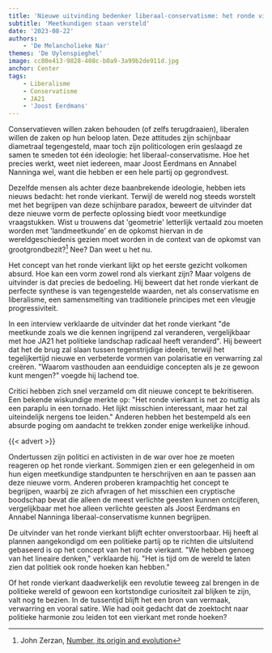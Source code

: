 ```yaml
---
title: 'Nieuwe uitvinding bedenker liberaal-conservatisme: het ronde vierkant'
subtitle: 'Meetkundigen staan versteld'
date: '2023-08-22'
authors:
    - 'De Melancholieke Nar'
themes: 'De Uylenspieghel'
image: cc80e413-9828-408c-b0a9-3a99b2de911d.jpg
anchor: Center
tags:
    - Liberalisme
    - Conservatisme
    - JA21
    - 'Joost Eerdmans'
---
```


Conservatieven willen zaken behouden (of zelfs terugdraaien), liberalen willen de zaken op hun beloop laten. Deze attitudes zijn schijnbaar diametraal tegengesteld, maar toch zijn politicologen erin geslaagd ze samen te smeden tot één ideologie: het liberaal-conservatisme. Hoe het precies werkt, weet niet iedereen, maar Joost Eerdmans en Annabel Nanninga wel, want die hebben er een hele partij op gegrondvest.

Dezelfde mensen als achter deze baanbrekende ideologie, hebben iets nieuws bedacht: het ronde vierkant. Terwijl de wereld nog steeds worstelt met het begrijpen van deze schijnbare paradox, beweert de uitvinder dat deze nieuwe vorm de perfecte oplossing biedt voor meetkundige vraagstukken. Wist u trouwens dat 'geometrie' letterlijk vertaald zou moeten worden met 'landmeetkunde' en de opkomst hiervan in de wereldgeschiedenis gezien moet worden in de context van de opkomst van grootgrondbezit?[^1] Nee? Dan weet u het nu.

Het concept van het ronde vierkant lijkt op het eerste gezicht volkomen absurd. Hoe kan een vorm zowel rond als vierkant zijn? Maar volgens de uitvinder is dat precies de bedoeling. Hij beweert dat het ronde vierkant de perfecte synthese is van tegengestelde waarden, net als conservatisme en liberalisme, een samensmelting van traditionele principes met een vleugje progressiviteit.

In een interview verklaarde de uitvinder dat het ronde vierkant "de meetkunde zoals we die kennen ingrijpend zal veranderen, vergelijkbaar met hoe JA21 het politieke landschap radicaal heeft veranderd". Hij beweert dat het de brug zal slaan tussen tegenstrijdige ideeën, terwijl het tegelijkertijd nieuwe en verbeterde vormen van polarisatie en verwarring zal creëren. "Waarom vasthouden aan eenduidige concepten als je ze gewoon kunt mengen?" voegde hij lachend toe.

Critici hebben zich snel verzameld om dit nieuwe concept te bekritiseren. Een bekende wiskundige merkte op: "Het ronde vierkant is net zo nuttig als een paraplu in een tornado. Het lijkt misschien interessant, maar het zal uiteindelijk nergens toe leiden." Anderen hebben het bestempeld als een absurde poging om aandacht te trekken zonder enige werkelijke inhoud.

{{< advert >}}

Ondertussen zijn politici en activisten in de war over hoe ze moeten reageren op het ronde vierkant. Sommigen zien er een gelegenheid in om hun eigen meetkundige standpunten te herschrijven en aan te passen aan deze nieuwe vorm. Anderen proberen krampachtig het concept te begrijpen, waarbij ze zich afvragen of het misschien een cryptische boodschap bevat die alleen de meest verlichte geesten kunnen ontcijferen, vergelijkbaar met hoe alleen verlichte geesten als Joost Eerdmans en Annabel Nanninga liberaal-conservatisme kunnen begrijpen.

De uitvinder van het ronde vierkant blijft echter onverstoorbaar. Hij heeft al plannen aangekondigd om een politieke partij op te richten die uitsluitend gebaseerd is op het concept van het ronde vierkant. "We hebben genoeg van het lineaire denken," verklaarde hij. "Het is tijd om de wereld te laten zien dat politiek ook ronde hoeken kan hebben."

Of het ronde vierkant daadwerkelijk een revolutie teweeg zal brengen in de politieke wereld of gewoon een kortstondige curiositeit zal blijken te zijn, valt nog te bezien. In de tussentijd blijft het een bron van vermaak, verwarring en vooral satire. Wie had ooit gedacht dat de zoektocht naar politieke harmonie zou leiden tot een vierkant met ronde hoeken?

[^1]: John Zerzan, [Number, its origin and evolution](https://https://theanarchistlibrary.org/library/john-zerzan-number-its-origin-and-evolution)

